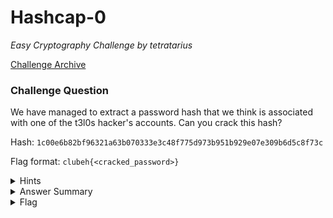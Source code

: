 # Hashcap-0

<i>Easy Cryptography Challenge by tetratarius</i>

[Challenge Archive](https://ctf-2023.clubeh.ca/challenges#hashcap-0-510623612)

### Challenge Question

We have managed to extract a password hash that we think is associated with one of the t3l0s hacker's accounts. Can you crack this hash?

Hash: `1c00e6b82bf96321a63b070333e3c48f775d973b951b929e07e309b6d5c8f73c`

Flag format: `clubeh{<cracked_password>}`

<details> 
  <summary>Hints</summary>
  <ol>
    <li>Look up how to crack password hashes...</li>
  </ol>
</details>

<details> 
  <summary>Answer Summary</summary>
  <ol>
    <li>Put hash into a hash.txt file</li>
    <li>Run `john --format=raw-sha256 hash.txt --wordlist=usr/share/wordlists/rockyou.txt`</li>
    <li>Copy and paste the password as the flag :)</li>
  </ol>
</details>

<details> 
  <summary>Flag</summary>
  &emsp;<b>clubeh{caesar44}</b>
</details>
